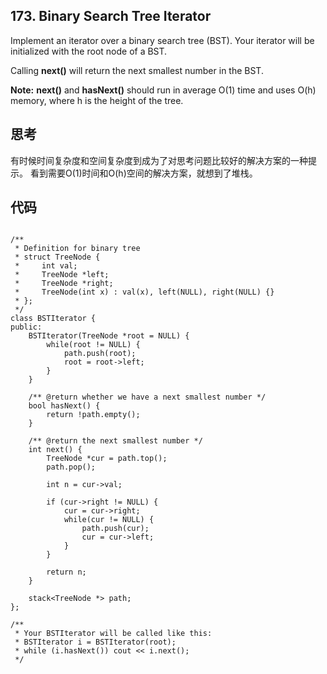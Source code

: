 ## 173. Binary Search Tree Iterator

Implement an iterator over a binary search tree (BST). Your iterator will be initialized with the root node of a BST.

Calling **next()** will return the next smallest number in the BST.

**Note:** **next()** and **hasNext()** should run in average O(1) time and uses O(h) memory, where h is the height of the tree.

## 思考

有时候时间复杂度和空间复杂度到成为了对思考问题比较好的解决方案的一种提示。
看到需要O(1)时间和O(h)空间的解决方案，就想到了堆栈。


## 代码

```

/**
 * Definition for binary tree
 * struct TreeNode {
 *     int val;
 *     TreeNode *left;
 *     TreeNode *right;
 *     TreeNode(int x) : val(x), left(NULL), right(NULL) {}
 * };
 */
class BSTIterator {
public:
    BSTIterator(TreeNode *root = NULL) {
        while(root != NULL) {
            path.push(root);
            root = root->left;
        }
    }

    /** @return whether we have a next smallest number */
    bool hasNext() {
        return !path.empty();
    }

    /** @return the next smallest number */
    int next() {
        TreeNode *cur = path.top();
        path.pop();
        
        int n = cur->val;
        
        if (cur->right != NULL) {
            cur = cur->right;
            while(cur != NULL) {
                path.push(cur);
                cur = cur->left;
            }
        }
        
        return n;
    }
    
    stack<TreeNode *> path;
};

/**
 * Your BSTIterator will be called like this:
 * BSTIterator i = BSTIterator(root);
 * while (i.hasNext()) cout << i.next();
 */

```

